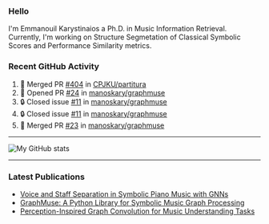 ### Hello

I'm Emmanouil Karystinaios a Ph.D. in Music Information Retrieval.
Currently, I'm working on Structure Segmetation of Classical Symbolic Scores and Performance Similarity metrics.


### Recent GitHub Activity
  
<!--START_SECTION:activity-->
1. 🎉 Merged PR [#404](https://github.com/CPJKU/partitura/pull/404) in [CPJKU/partitura](https://github.com/CPJKU/partitura)
2. 💪 Opened PR [#24](https://github.com/manoskary/graphmuse/pull/24) in [manoskary/graphmuse](https://github.com/manoskary/graphmuse)
3. 🔒 Closed issue [#11](https://github.com/manoskary/graphmuse/issues/11) in [manoskary/graphmuse](https://github.com/manoskary/graphmuse)
4. 🔒 Closed issue [#11](https://github.com/manoskary/graphmuse/issues/11) in [manoskary/graphmuse](https://github.com/manoskary/graphmuse)
5. 🎉 Merged PR [#23](https://github.com/manoskary/graphmuse/pull/23) in [manoskary/graphmuse](https://github.com/manoskary/graphmuse)
<!--END_SECTION:activity-->

---

![My GitHub stats](https://github-readme-stats.vercel.app/api?username=manoskary&show_icons=true&theme=radical)


<!--
**manoskary/manoskary** is a ✨ _special_ ✨ repository because its `README.md` (this file) appears on your GitHub profile.

Here are some ideas to get you started:

- 🔭 I’m currently working on ...
- 🌱 I’m currently learning ...
- 👯 I’m looking to collaborate on ...
- 🤔 I’m looking for help with ...
- 💬 Ask me about ...
- 📫 How to reach me: ...
- 😄 Pronouns: ...
- ⚡ Fun fact: ...
-->

---

### Latest Publications

<!-- BLOG-POST-LIST:START -->
- [Voice and Staff Separation in Symbolic Piano Music with GNNs](https://towardsdatascience.com/voice-and-staff-separation-in-symbolic-piano-music-with-gnns-0cab100629cf?source=rss-9d63e988ed0c------2)
- [GraphMuse: A Python Library for Symbolic Music Graph Processing](https://towardsdatascience.com/graphmuse-a-python-library-for-symbolic-music-graph-processing-40dbd9baf319?source=rss-9d63e988ed0c------2)
- [Perception-Inspired Graph Convolution for Music Understanding Tasks](https://towardsdatascience.com/perception-inspired-graph-convolution-for-music-understanding-tasks-4d2ba1be48e7?source=rss-9d63e988ed0c------2)
<!-- BLOG-POST-LIST:END -->

